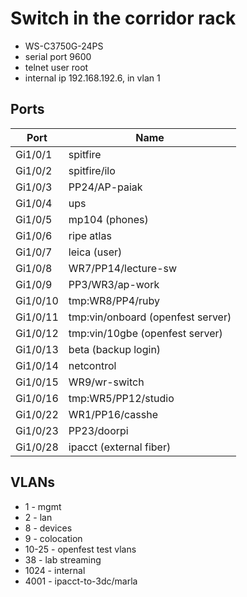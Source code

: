 Switch in the corridor rack
===========================

* WS-C3750G-24PS
* serial port 9600
* telnet user root
* internal ip 192.168.192.6, in vlan 1

Ports
-----

|Port|Name|
|----|----|
|Gi1/0/1   |spitfire|
|Gi1/0/2   |spitfire/ilo|
|Gi1/0/3   |PP24/AP-paiak|
|Gi1/0/4   |ups|
|Gi1/0/5   |mp104 (phones)|
|Gi1/0/6   |ripe atlas|
|Gi1/0/7   |leica (user)|
|Gi1/0/8   |WR7/PP14/lecture-sw|
|Gi1/0/9   |PP3/WR3/ap-work|
|Gi1/0/10  |tmp:WR8/PP4/ruby|
|Gi1/0/11  |tmp:vin/onboard (openfest server)|
|Gi1/0/12  |tmp:vin/10gbe (openfest server)|
|Gi1/0/13  |beta (backup login)|
|Gi1/0/14  |netcontrol|
|Gi1/0/15  |WR9/wr-switch|
|Gi1/0/16  |tmp:WR5/PP12/studio|
|Gi1/0/22  |WR1/PP16/casshe|
|Gi1/0/23  |PP23/doorpi|
|Gi1/0/28  |ipacct (external fiber)|


VLANs
-----

* 1 - mgmt
* 2 - lan
* 8 - devices
* 9 - colocation
* 10-25 - openfest test vlans
* 38 - lab streaming
* 1024 - internal
* 4001 - ipacct-to-3dc/marla

